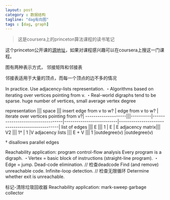 ```yaml
---
layout: post
category : 数据结构
tagline: "dag有向图"
tags : [dag, graph]
---
```


>这是coursera上的princeton算法课程的读书笔记

这个princeton公开课的[源地址](http://algs4.cs.princeton.edu)，如果对课程感兴趣可以在coursera上搜这一门课程。


图有两种表示方式，
邻接矩阵和邻接表

邻接表适用于大量的顶点，而每一个顶点的边不多的情况

In practice. Use adjacency-lists representation.
・Algorithms based on iterating over vertices pointing from v. ・Real-world digraphs tend to be sparse.
	huge number of vertices, small average vertex degree



representation ||| space ||| insert edge from v to w? | edge from v to w? | iterate over vertices pointing from v?|
--------------------|||----------|----------------------------------|--------------------------|------------------------------------------------|
list of edges ||| E ||| 1 | E | E
adjacency matrix||| V2 ||| 1† | 1 |V
adjacency lists ||| E + V ||| 1 |outdegree(v) |outdegree(v)

† disallows parallel edges



Reachability application: program control-flow analysis
Every program is a digraph.
・Vertex = basic block of instructions (straight-line program). ・Edge = jump.
Dead-code elimination. // 检查deadcode
Find (and remove) unreachable code.
Infinite-loop detection. // 检查无限循环
Determine whether exit is unreachable.


标记-清除垃圾回收器
Reachability application: mark-sweep garbage collector

